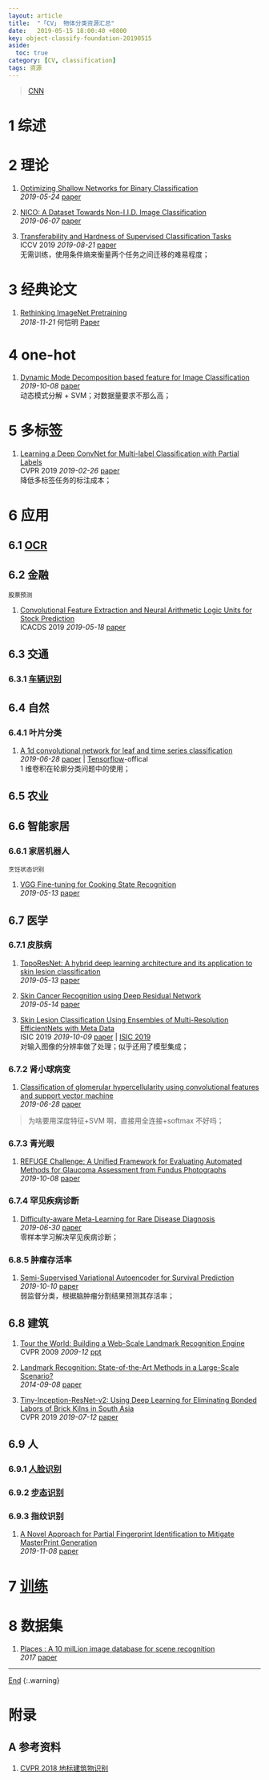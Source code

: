 ```yaml
---
layout: article
title:  "「CV」 物体分类资源汇总"
date:   2019-05-15 18:00:40 +0800
key: object-classify-foundation-20190515
aside:
  toc: true
category: [CV, classification]
tags: 资源
---
```

<span id='head'></span>  
>[CNN](/dl/cnn/2019/05/21/foundation.html)     


<!--more-->  

# 1 综述


# 2 理论

1. [Optimizing Shallow Networks for Binary Classification](http://cn.arxiv.org/abs/1905.10161)   
*2019-05-24* [paper](https://arxiv.org/abs/1905.10161)   

1. [NICO: A Dataset Towards Non-I.I.D. Image Classification](http://cn.arxiv.org/abs/1906.02899)   
*2019-06-07* [paper](https://arxiv.org/abs/1906.02899)    

1. [Transferability and Hardness of Supervised Classification Tasks](http://cn.arxiv.org/abs/1908.08142)    
ICCV 2019 *2019-08-21* [paper](https://arxiv.org/abs/1908.08142)    
无需训练，使用条件熵来衡量两个任务之间迁移的难易程度；     

# 3 经典论文

1. [Rethinking ImageNet Pretraining](http://cn.arxiv.org/abs/1811.08883)   
*2018-11-21* 何恺明 [Paper](https://arxiv.org/abs/1811.08883)   

# 4 one-hot
1. [Dynamic Mode Decomposition based feature for Image Classification](http://cn.arxiv.org/abs/1910.03188)    
*2019-10-08* [paper](https://arxiv.org/abs/1910.03188)     
动态模式分解 + SVM；对数据量要求不那么高；      

# 5 多标签
1. [Learning a Deep ConvNet for Multi-label Classification with Partial Labels](http://cn.arxiv.org/abs/1902.09720)   
CVPR 2019 *2019-02-26* [paper](https://arxiv.org/abs/1902.09720)    
降低多标签任务的标注成本；     


# 6 应用
## 6.1 [OCR](/cv/ocr/2019/07/27/foundation.html#3-字符识别)

## 6.2 金融
`股票预测`    

1. [Convolutional Feature Extraction and Neural Arithmetic Logic Units for Stock Prediction](http://cn.arxiv.org/abs/1905.07581)   
ICACDS 2019 *2019-05-18* [paper](https://arxiv.org/abs/1905.07581)   


## 6.3 交通
### 6.3.1 [车辆识别](/cv/vehicle/vehicle_recognition/2019/07/12/foundation.html)

## 6.4 自然
### 6.4.1 叶片分类
1. [A 1d convolutional network for leaf and time series classification](http://cn.arxiv.org/abs/1907.00069)   
*2019-06-28* [paper](https://arxiv.org/abs/1907.00069) | [Tensorflow](https://github.com/dykuang/Leaf_Project)-offical     
1 维卷积在轮廓分类问题中的使用；    

## 6.5 农业

## 6.6 智能家居
### 6.6.1 家居机器人
`烹饪状态识别`   

1. [VGG Fine-tuning for Cooking State Recognition](http://cn.arxiv.org/abs/1905.08606)   
*2019-05-13* [paper](https://arxiv.org/abs/1905.08606)   

## 6.7 医学
### 6.7.1 皮肤病

1. [TopoResNet: A hybrid deep learning architecture and its application to skin lesion classification](https://arxiv.org/abs/1905.08607)   
*2019-05-13* [paper](https://arxiv.org/abs/1905.08607)   

1. [Skin Cancer Recognition using Deep Residual Network](https://arxiv.org/abs/1905.08610)   
*2019-05-14* [paper](https://arxiv.org/abs/1905.08610)    

1. [Skin Lesion Classification Using Ensembles of Multi-Resolution EfficientNets with Meta Data](http://cn.arxiv.org/abs/1910.03910)     
ISIC 2019 *2019-10-09* [paper](https://arxiv.org/abs/1910.03910) | [ISIC 2019](https://challenge2019.isic-archive.com/leaderboard.html)       
对输入图像的分辨率做了处理；似乎还用了模型集成；


### 6.7.2 肾小球病变
1. [Classification of glomerular hypercellularity using convolutional features and support vector machine](http://cn.arxiv.org/abs/1907.00028)   
*2019-06-28* [paper](https://arxiv.org/abs/1907.00028)    
>为啥要用深度特征+SVM 啊，直接用全连接+softmax 不好吗；   

### 6.7.3 青光眼
1. [REFUGE Challenge: A Unified Framework for Evaluating Automated Methods for Glaucoma Assessment from Fundus Photographs](http://cn.arxiv.org/abs/1910.03667)       
*2019-10-08* [paper](https://arxiv.org/abs/1910.03667)    

### 6.7.4 罕见疾病诊断
1. [Difficulty-aware Meta-Learning for Rare Disease Diagnosis](http://cn.arxiv.org/abs/1907.00354)   
*2019-06-30* [paper](https://arxiv.org/abs/1907.00354)    
零样本学习解决罕见疾病诊断；   

### 6.8.5 肿瘤存活率
1. [Semi-Supervised Variational Autoencoder for Survival Prediction](http://cn.arxiv.org/abs/1910.04488)    
*2019-10-10* [paper](https://arxiv.org/abs/1910.04488)     
弱监督分类，根据脑肿瘤分割结果预测其存活率；   

## 6.8 建筑
1. [Tour the World: Building a Web-Scale Landmark Recognition Engine](http://www.cs.bilkent.edu.tr/~cansin/projects/cs554-vision/landmark-recognition/landmark-recognition-presentation.pdf)   
CVPR 2009 *2009-12* [ppt](http://www.cs.bilkent.edu.tr/~cansin/projects/cs554-vision/landmark-recognition/landmark-recognition-presentation.pdf)   

1. [Landmark Recognition: State-of-the-Art Methods in a Large-Scale Scenario?](http://ceur-ws.org/Vol-1226/paper05.pdf)   
*2014-09-08* [paper](http://ceur-ws.org/Vol-1226/paper05.pdf)   

1. [Tiny-Inception-ResNet-v2: Using Deep Learning for Eliminating Bonded Labors of Brick Kilns in South Asia](http://cn.arxiv.org/abs/1907.05552)   
CVPR 2019 *2019-07-12* [paper](https://arxiv.org/abs/1907.05552)   

## 6.9 人
### 6.9.1 [人脸识别](/cv/human/face_recognization/2019/05/14/foundation.html)
### 6.9.2 [步态识别](/cv/human/gait_recognition/2019/05/21/foundation.html)
### 6.9.3 指纹识别
1. [A Novel Approach for Partial Fingerprint Identification to Mitigate MasterPrint Generation](http://cn.arxiv.org/abs/1911.03052)      
*2019-11-08* [paper](https://arxiv.org/abs/1911.03052)     


# 7 [训练](/dl/foundation/2019/05/20/foundation.html#311-分类)

# 8 数据集
1. [Places : A 10 milLion image database for scene recognition](http://places2.csail.mit.edu/PAMI_places.pdf)     
*2017* [paper](http://places2.csail.mit.edu/PAMI_places.pdf)    



-------------------  
[End](#head)
{:.warning}  


# 附录
## A 参考资料
1. [CVPR 2018 地标建筑物识别](https://landmarksworkshop.github.io/CVPRW2018/)     
